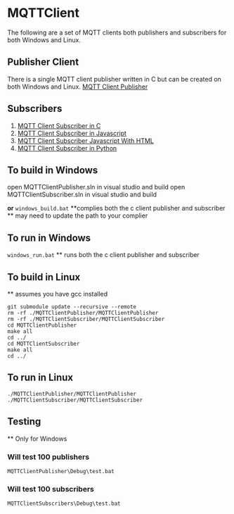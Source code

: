 # MQTTClient

The following are a set of MQTT clients both publishers and subscribers for both Windows and Linux.

## Publisher Client

There is a single MQTT client publisher written in C but can be created on both Windows and Linux.
[MQTT Client Publisher](MQTTClientPublisher/README.md)

## Subscribers

1. [MQTT Client Subscriber in C](MQTTClientSubscriber/README.md)
2. [MQTT Client Subscriber in Javascript](MQTTClientSubscriberJavascript/README.md)
3. [MQTT Client Subscriber Javascript With HTML](MQTTClientSubscriberJavascriptWithHTML/README.md)
4. [MQTT Client Subscriber in Python](MQTTClientSubscriberPython/README.md)

## To build in Windows

 open MQTTClientPublisher.sln in visual studio and build
 open MQTTClientSubscriber.sln in visual studio and build

 **or**
```windows_build.bat```
**complies both the c client publisher and subscriber
** may need to update the path to your complier

## To run in Windows

```windows_run.bat```
** runs both the c client publisher and subscriber

## To build in Linux

** assumes you have gcc installed

`git submodule update --recursive --remote`  
`rm -rf ./MQTTClientPublisher/MQTTClientPublisher`  
`rm -rf ./MQTTClientSubscriber/MQTTClientSubscriber`  
`cd MQTTClientPublisher`  
`make all`  
`cd ../`  
`cd MQTTClientSubscriber`  
`make all`    
`cd ../`  

## To run in Linux

`./MQTTClientPublisher/MQTTClientPublisher`  
`./MQTTClientSubscriber/MQTTClientSubscriber`  

## Testing

** Only for Windows

### Will test 100 publishers

```MQTTClientPublisher\Debug\test.bat```

### Will test 100 subscribers

```MQTTClientSubscribers\Debug\test.bat```
